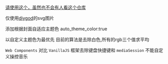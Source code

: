 [请使用这个，虽然也不会有人看这个仓库](https://github.com/DIYgod/APlayer)

仅使用[diygod](https://github.com/DIYgod)的svg图片

添加根据封面自适应主题色
auto_theme_color:true

以自定义主题色为最优先
目前的算法是去除白色,所有的rgb三个值求平均

`Web Components` 对比 `VanillaJS` 框架去除键盘快捷键和 `mediaSession` 不能自定义操控音乐